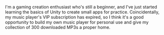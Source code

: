 I'm a gaming creation enthusiast who's still a beginner, and I've just started learning the basics of Unity to create small apps for practice. Coincidentally, my music player's VIP subscription has expired, so I think it's a good opportunity to build my own music player for personal use and give my collection of 300 downloaded MP3s a proper home.
